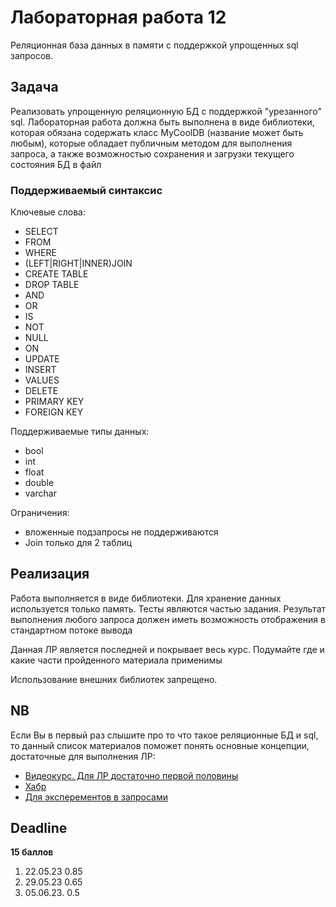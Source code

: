# Лабораторная работа 12

Реляционная база данных в памяти с поддержкой упрощенных sql запросов.

## Задача

Реализовать упрощенную реляционную БД с поддержкой "урезанного" sql. Лабораторная работа должна быть выполнена в виде библиотеки, которая обязана содержать класс MyCoolDB (название может быть любым), которые обладает публичным методом для выполнения запроса, а также возможностью сохранения и загрузки текущего состояния БД в файл

### Поддерживаемый синтаксис

Ключевые слова:

- SELECT 
- FROM 
- WHERE
- (LEFT|RIGHT|INNER)JOIN 
- CREATE TABLE 
- DROP TABLE 
- AND 
- OR 
- IS
- NOT 
- NULL
- ON 
- UPDATE 
- INSERT 
- VALUES 
- DELETE 
- PRIMARY KEY 
- FOREIGN KEY

Поддерживаемые типы данных:

- bool
- int
- float
- double
- varchar

Ограничения:

- вложенные подзапросы не поддерживаются
- Join только для 2 таблиц

## Реализация

Работа выполняется в виде библиотеки. Для хранение данных используется только память. Тесты являются частью задания.
Результат выполнения любого запроса должен иметь возможность отображения в стандартном потоке вывода

Данная ЛР является последней и покрывает весь курс. Подумайте где и какие части пройденного материала применимы

Использование внешних библиотек запрещено.

## NB
Если Вы в первый раз слышите про то что такое реляционные БД и sql, то данный список материалов поможет понять основные концепции, достаточные для выполнения ЛР:

- [Видеокурс. Для ЛР достаточно первой половины](https://www.youtube.com/watch?v=HXV3zeQKqGY)
- [Хабр](https://habr.com/ru/articles/480838)
- [Для эксперементов в запросами](http://sqlfiddle.com/)

## Deadline

**15 баллов**

1. 22.05.23 0.85
2. 29.05.23 0.65
3. 05.06.23. 0.5